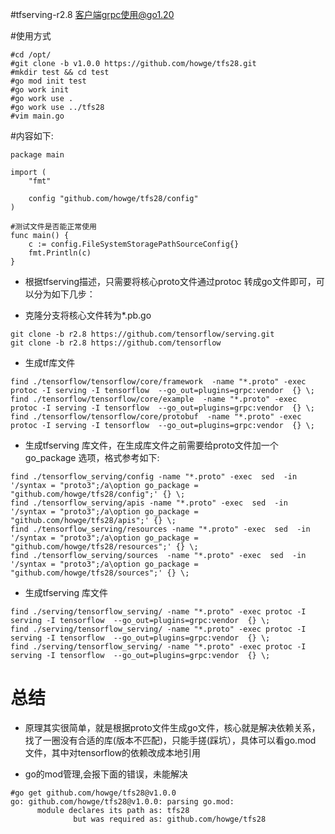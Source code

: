 #tfserving-r2.8 客户端grpc使用@go1.20

#使用方式

```
#cd /opt/
#git clone -b v1.0.0 https://github.com/howge/tfs28.git
#mkdir test && cd test
#go mod init test
#go work init
#go work use .
#go work use ../tfs28
#vim main.go
```
#内容如下:
```
package main

import (
	"fmt"

	config "github.com/howge/tfs28/config"
)

#测试文件是否能正常使用
func main() {
	c := config.FileSystemStoragePathSourceConfig{}
	fmt.Println(c)
}

```


- 根据tfserving描述，只需要将核心proto文件通过protoc 转成go文件即可，可以分为如下几步：

- 克隆分支将核心文件转为*.pb.go
  
```
git clone -b r2.8 https://github.com/tensorflow/serving.git
git clone -b r2.8 https://github.com/tensorflow
```

- 生成tf库文件

```
find ./tensorflow/tensorflow/core/framework  -name "*.proto" -exec protoc -I serving -I tensorflow  --go_out=plugins=grpc:vendor  {} \;
find ./tensorflow/tensorflow/core/example  -name "*.proto" -exec protoc -I serving -I tensorflow  --go_out=plugins=grpc:vendor  {} \;
find ./tensorflow/tensorflow/core/protobuf  -name "*.proto" -exec protoc -I serving -I tensorflow  --go_out=plugins=grpc:vendor  {} \;
```

- 生成tfserving 库文件，在生成库文件之前需要给proto文件加一个go_package 选项，格式参考如下:
```
find ./tensorflow_serving/config -name "*.proto" -exec  sed  -in '/syntax = "proto3";/a\option go_package = "github.com/howge/tfs28/config";' {} \;
find ./tensorflow_serving/apis -name "*.proto" -exec  sed  -in '/syntax = "proto3";/a\option go_package = "github.com/howge/tfs28/apis";' {} \;
find ./tensorflow_serving/resources -name "*.proto" -exec  sed  -in '/syntax = "proto3";/a\option go_package = "github.com/howge/tfs28/resources";' {} \;
find ./tensorflow_serving/sources  -name "*.proto" -exec  sed  -in '/syntax = "proto3";/a\option go_package = "github.com/howge/tfs28/sources";' {} \;
  ```

- 生成tfserving 库文件

```
find ./serving/tensorflow_serving/ -name "*.proto" -exec protoc -I serving -I tensorflow  --go_out=plugins=grpc:vendor  {} \;
find ./serving/tensorflow_serving/ -name "*.proto" -exec protoc -I serving -I tensorflow  --go_out=plugins=grpc:vendor  {} \;
find ./serving/tensorflow_serving/ -name "*.proto" -exec protoc -I serving -I tensorflow  --go_out=plugins=grpc:vendor  {} \;
```

# 总结

- 原理其实很简单，就是根据proto文件生成go文件，核心就是解决依赖关系，找了一圈没有合适的库(版本不匹配)，只能手搓(踩坑），具体可以看go.mod 文件，其中对tensorflow的依赖改成本地引用
  
- go的mod管理,会报下面的错误，未能解决

```
#go get github.com/howge/tfs28@v1.0.0
go: github.com/howge/tfs28@v1.0.0: parsing go.mod:
      module declares its path as: tfs28
              but was required as: github.com/howge/tfs28
```


 
